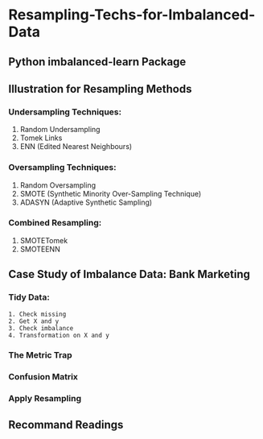 # Resampling-Techs-for-Imbalanced-Data

## Python imbalanced-learn Package
## Illustration for Resampling Methods

### Undersampling Techniques:
  1. Random Undersampling
  2. Tomek Links
  3. ENN (Edited Nearest Neighbours)

### Oversampling Techniques:
   1. Random Oversampling
   2. SMOTE (Synthetic Minority Over-Sampling Technique)
   3. ADASYN (Adaptive Synthetic Sampling)

### Combined Resampling:
   1. SMOTETomek
   2. SMOTEENN

## Case Study of Imbalance Data: Bank Marketing
  ### Tidy Data:
    1. Check missing
    2. Get X and y
    3. Check imbalance
    4. Transformation on X and y
  
  ### The Metric Trap
  ### Confusion Matrix
  ### Apply Resampling

## Recommand Readings
